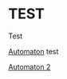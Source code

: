 # TEST 

Test

[Automaton](automaton.md "Automaton") test <br>

<a href="automaton">Automaton 2</a>
